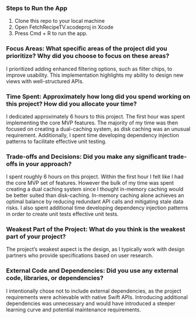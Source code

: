 
### Steps to Run the App
1. Clone this repo to your local machine
2. Open FetchRecipeTV.xcodeproj in Xcode
3. Press Cmd + R to run the app.

### Focus Areas: What specific areas of the project did you prioritize? Why did you choose to focus on these areas?

I prioritized adding enhanced filtering options, such as filter chips, to improve usability. This implementation highlights my ability to design new views with well-structured APIs.

### Time Spent: Approximately how long did you spend working on this project? How did you allocate your time?

I dedicated approximately 6 hours to this project. The first hour was spent implementing the core MVP features. The majority of my time was then focused on creating a dual-caching system, as disk caching was an unusual requirement. Additionally, I spent time developing dependency injection patterns to facilitate effective unit testing.

### Trade-offs and Decisions: Did you make any significant trade-offs in your approach?

I spent roughly 6 hours on this project. Within the first hour I felt like I had the core MVP set of features. However the bulk of my time was spent creating a dual caching system since I thought in-memory caching would be better suited than disk-caching. In-memory caching alone achieves an optimal balance by reducing redundant API calls and mitigating stale data risks. I also spent additional time developing dependency injection patterns in order to create unit tests effective unit tests.

### Weakest Part of the Project: What do you think is the weakest part of your project?

The project’s weakest aspect is the design, as I typically work with design partners who provide specifications based on user research.

### External Code and Dependencies: Did you use any external code, libraries, or dependencies?

I intentionally chose not to include external dependencies, as the project requirements were achievable with native Swift APIs. Introducing additional dependencies was unnecessary and would have introduced a steeper learning curve and potential maintenance requirements.
